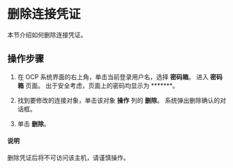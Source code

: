 # 删除连接凭证

本节介绍如何删除连接凭证。

## 操作步骤

1. 在 OCP 系统界面的右上角，单击当前登录用户名，选择 **密码箱**。
   进入 **密码箱** 页面。
   出于安全考虑，页面上的密码均显示为 *******。

2. 找到要修改的连接对象，单击该对象 **操作** 列的 **删除**。
   系统弹出删除确认的对话框。

3. 单击 **删除**。

  <main id="notice" type='explain'>
    <h4>说明</h4>
    <p>删除凭证后将不可访问该主机，请谨慎操作。</p>
  </main>
